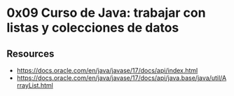 # 0x09 Curso de Java: trabajar con listas y colecciones de datos
## Resources
- https://docs.oracle.com/en/java/javase/17/docs/api/index.html
- https://docs.oracle.com/en/java/javase/17/docs/api/java.base/java/util/ArrayList.html
